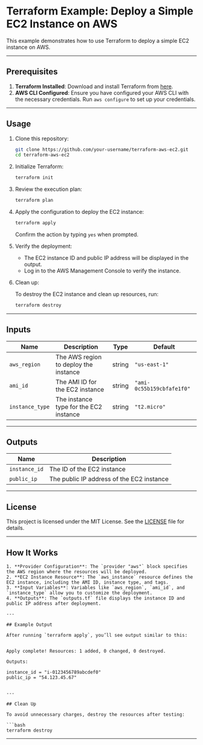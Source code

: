 # Terraform Example: Deploy a Simple EC2 Instance on AWS

This example demonstrates how to use Terraform to deploy a simple EC2 instance on AWS.

---

## Prerequisites

1. **Terraform Installed**: Download and install Terraform from [here](https://www.terraform.io/downloads.html).
2. **AWS CLI Configured**: Ensure you have configured your AWS CLI with the necessary credentials. Run `aws configure` to set up your credentials.

---

## Usage

1. Clone this repository:

   ```bash
   git clone https://github.com/your-username/terraform-aws-ec2.git
   cd terraform-aws-ec2
   ```

2. Initialize Terraform:

   ```bash
   terraform init
   ```

3. Review the execution plan:

   ```bash
   terraform plan
   ```

4. Apply the configuration to deploy the EC2 instance:

   ```bash
   terraform apply
   ```

   Confirm the action by typing `yes` when prompted.

5. Verify the deployment:

   - The EC2 instance ID and public IP address will be displayed in the output.
   - Log in to the AWS Management Console to verify the instance.

6. Clean up:

   To destroy the EC2 instance and clean up resources, run:

   ```bash
   terraform destroy
   ```

---

## Inputs

| Name           | Description                          | Type   | Default                     |
|----------------|--------------------------------------|--------|-----------------------------|
| `aws_region`   | The AWS region to deploy the instance | string | `"us-east-1"`               |
| `ami_id`       | The AMI ID for the EC2 instance      | string | `"ami-0c55b159cbfafe1f0"`   |
| `instance_type`| The instance type for the EC2 instance | string | `"t2.micro"`                |

---

## Outputs

| Name          | Description                          |
|---------------|--------------------------------------|
| `instance_id` | The ID of the EC2 instance           |
| `public_ip`   | The public IP address of the EC2 instance |

---

## License

This project is licensed under the MIT License. See the [LICENSE](LICENSE) file for details.


---

## How It Works
```
1. **Provider Configuration**: The `provider "aws"` block specifies the AWS region where the resources will be deployed.
2. **EC2 Instance Resource**: The `aws_instance` resource defines the EC2 instance, including the AMI ID, instance type, and tags.
3. **Input Variables**: Variables like `aws_region`, `ami_id`, and `instance_type` allow you to customize the deployment.
4. **Outputs**: The `outputs.tf` file displays the instance ID and public IP address after deployment.

---

## Example Output

After running `terraform apply`, you’ll see output similar to this:


Apply complete! Resources: 1 added, 0 changed, 0 destroyed.

Outputs:

instance_id = "i-0123456789abcdef0"
public_ip = "54.123.45.67"


---

## Clean Up

To avoid unnecessary charges, destroy the resources after testing:

```bash
terraform destroy
```

---

